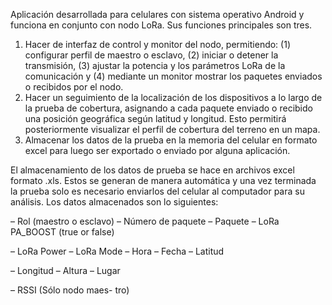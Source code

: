 Aplicación desarrollada para celulares con sistema operativo Android y funciona en
conjunto con nodo LoRa. Sus funciones principales son tres.
1. Hacer de interfaz de control y monitor del nodo, permitiendo: (1) configurar perfil de
maestro o esclavo, (2) iniciar o detener la transmisión, (3) ajustar la potencia y los
parámetros LoRa de la comunicación y (4) mediante un monitor mostrar los paquetes
enviados o recibidos por el nodo.
2. Hacer un seguimiento de la localización de los dispositivos a lo largo de la prueba de
cobertura, asignando a cada paquete enviado o recibido una posición geográfica según
latitud y longitud. Esto permitirá posteriormente visualizar el perfil de cobertura del
terreno en un mapa.
3. Almacenar los datos de la prueba en la memoria del celular en formato excel para luego
ser exportado o enviado por alguna aplicación.

El almacenamiento de los datos de prueba se hace en archivos excel formato .xls. Estos
se generan de manera automática y una vez terminada la prueba solo es necesario enviarlos
del celular al computador para su análisis. Los datos almacenados son lo siguientes:

– Rol (maestro o esclavo)
– Número de paquete
– Paquete
– LoRa PA_BOOST
(true or false)

– LoRa Power
– LoRa Mode
– Hora
– Fecha
– Latitud

– Longitud
– Altura
– Lugar

– RSSI (Sólo nodo maes-
tro)
